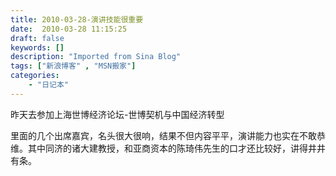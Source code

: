 ```yaml
---
title: 2010-03-28-演讲技能很重要
date:  2010-03-28 11:15:25
draft: false
keywords: []
description: "Imported from Sina Blog"
tags: ["新浪博客" , "MSN搬家"]
categories: 
    - "日记本"
---
```

昨天去参加上海世博经济论坛-世博契机与中国经济转型

里面的几个出席嘉宾，名头很大很响，结果不但内容平平，演讲能力也实在不敢恭维。其中同济的诸大建教授，和亚商资本的陈琦伟先生的口才还比较好，讲得井井有条。